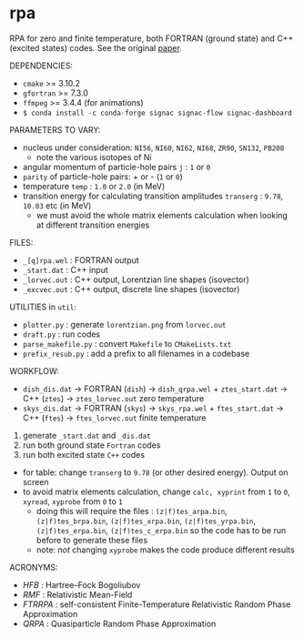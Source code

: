 # rpa

RPA for zero and finite temperature, both FORTRAN (ground state) and C++ (excited states) codes.
See the original [paper](http://dx.doi.org/10.1016/j.physletb.2009.10.046).

DEPENDENCIES:

- `cmake` >= 3.10.2
- `gfortran` >= 7.3.0
- `ffmpeg` >= 3.4.4 (for animations)
- `$ conda install -c conda-forge signac signac-flow signac-dashboard`

PARAMETERS TO VARY:

- nucleus under consideration: `NI56`, `NI60`, `NI62`, `NI68`, `ZR90`, `SN132`, `PB208`
	- note the various isotopes of Ni
- angular momentum of particle-hole pairs `j` : `1` or `0`
- `parity` of particle-hole pairs: + or - (`1` or `0`)
- temperature `temp` : `1.0` or `2.0` (in MeV)
- transition energy for calculating transition amplitudes `transerg` : `9.78`, `10.03` etc (in MeV)
	- we must avoid the whole matrix elements calculation when looking at different transition energies

FILES:

- `_[q]rpa.wel` : FORTRAN output
- `_start.dat` : C++ input
- `_lorvec.out` : C++ output, Lorentzian line shapes (isovector)
- `_excvec.out` : C++ output, discrete line shapes (isovector)

UTILITIES in `util`:

- `plotter.py` : generate `lorentzian.png` from `lorvec.out`
- `draft.py` : run codes
- `parse_makefile.py` : convert `Makefile` to `CMakeLists.txt`
- `prefix_resub.py` : add a prefix to all filenames in a codebase

WORKFLOW:

- `dish_dis.dat` -> FORTRAN (`dish`) -> `dish_qrpa.wel` + `ztes_start.dat` -> C++ (`ztes`) -> `ztes_lorvec.out` zero temperature
- `skys_dis.dat` -> FORTRAN (`skys`) -> `skys_rpa.wel` + `ftes_start.dat` -> C++ (`ftes`) -> `ftes_lorvec.out` finite temperature

1. generate `_start.dat` and `_dis.dat`
2. run both ground state `Fortran` codes
3. run both excited state `C++` codes

- for table: change `transerg` to `9.78` (or other desired energy). Output on screen
- to avoid matrix elements calculation, change `calc, xyprint` from `1` to `0`, `xyread`, `xyprobe` from `0` to `1`
    - doing this will require the files : `(z|f)tes_arpa.bin`,
      `(z|f)tes_brpa.bin`, `(z|f)tes_xrpa.bin`, `(z|f)tes_yrpa.bin`,
      `(z|f)tes_erpa.bin`, `(z|f)tes_c_erpa.bin` so the code has to be run before to generate these files
    - note: _not_ changing `xyprobe` makes the code produce different results

ACRONYMS:

- _HFB_ : Hartree–Fock Bogoliubov
- _RMF_ : Relativistic Mean-Field
- _FTRRPA_ : self-consistent Finite-Temperature Relativistic Random Phase Approximation
- _QRPA_ : Quasiparticle Random Phase Approximation

